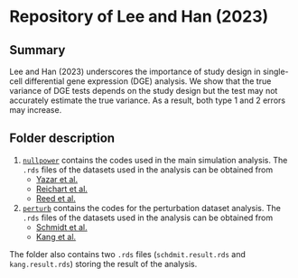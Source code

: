 # Repository of Lee and Han (2023)

## Summary
Lee and Han (2023) underscores the importance of study design in single-cell differential gene expression (DGE) analysis.
We show that the true variance of DGE tests depends on the study design but the test may not accurately estimate the true variance.
As a result, both type 1 and 2 errors may increase.

## Folder description
1. [`nullpower`](https://github.com/hanbin973/DEGpaper/tree/main/nullpower) contains the codes used in the main simulation analysis.
The `.rds` files of the datasets used in the analysis can be obtained from
    - [Yazar et al.](https://cellxgene.cziscience.com/collections/dde06e0f-ab3b-46be-96a2-a8082383c4a1)
    - [Reichart et al.](https://cellxgene.cziscience.com/collections/e75342a8-0f3b-4ec5-8ee1-245a23e0f7cb)
    - [Reed et al.](https://cellxgene.cziscience.com/collections/48259aa8-f168-4bf5-b797-af8e88da6637)
2. [`perturb`](https://github.com/hanbin973/DEGpaper/tree/main/perturb) contains the codes for the perturbation dataset analysis.
The `.rds` files of the datasets used in the analysis can be obtained from
    - [Schmidt et al.](https://zenodo.org/records/5784651)
    - [Kang et al.](https://figshare.com/articles/dataset/PBMC_scRNAseq_Kang_2018_RDS_dgCMatrix/22572694)

The folder also contains two `.rds` files (`schdmit.result.rds` and `kang.result.rds`) storing the result of the analysis.


